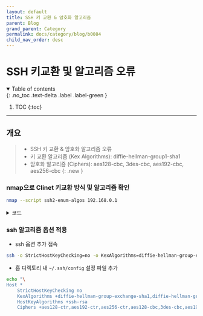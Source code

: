 ```yaml
---
layout: default
title: SSH 키 교환 & 암호화 알고리즘
parent: Blog
grand_parent: Category
permalink: docs/category/blog/b0084
child_nav_order: desc
---
```


# SSH 키교환 및 알고리즘 오류

<details open markdown="block">
  <summary>
    Table of contents
  </summary>
  {: .no_toc .text-delta .label .label-green }
  
1. TOC
{:toc}

</details>

---

## 개요

> - SSH 키 교환 & 암호화 알고리즘 오류
> - 키 교환 알고리즘 (Kex Algorithms): diffie-hellman-group1-sha1
> - 암호화 알고리즘 (Ciphers): aes128-cbc, 3des-cbc, aes192-cbc, aes256-cbc
{: .new }

### nmap으로 Clinet 키교환 방식 및 알고리즘 확인

```bash
nmap --script ssh2-enum-algos 192.168.0.1
```

<details markdown="block">
  <summary>
    코드
  </summary>
  {: .text-delta .label .label-green }

```bash
Starting Nmap 6.40 ( http://nmap.org ) at 2023-06-08 19:40 KST
Nmap scan report for ac-in-a07-ipmi (192.168.0.1)
Host is up (0.0019s latency).
Not shown: 998 closed ports
PORT   STATE SERVICE
22/tcp open  ssh
| ssh2-enum-algos:
|   kex_algorithms: (3)
|       diffie-hellman-group-exchange-sha1
|       diffie-hellman-group14-sha1
|       diffie-hellman-group1-sha1
|   server_host_key_algorithms: (1)
|       ssh-rsa
|   encryption_algorithms: (7)
|       aes128-ctr
|       aes192-ctr
|       aes256-ctr
|       aes128-cbc
|       3des-cbc
|       aes192-cbc
|       aes256-cbc
|   mac_algorithms: (2)
|       hmac-sha1
|       hmac-sha1-96
|   compression_algorithms: (1)
|_      none
23/tcp open  telnet
MAC Address: FF:FF:FF:FB:AD:43 (Cisco Systems)

Nmap done: 1 IP address (1 host up) scanned in 72.16 seconds
```

</details>

### ssh 알고리즘 옵션 적용

- ssh 옵션 추가 접속

```bash
ssh -o StrictHostKeyChecking=no -o KexAlgorithms=diffie-hellman-group-exchange-sha1,diffie-hellman-group14-sha1,diffie-hellman-group1-sha1 -o HostKeyAlgorithms=ssh-rsa -o Ciphers=aes128-ctr,aes192-ctr,aes256-ctr,aes128-cbc,3des-cbc,aes192-cbc,aes256-cbc root@192.168.0.1
```

- 홈 디렉토리 내 `~/.ssh/config` 설정 파일 추가

```bash
echo "\
Host *
    StrictHostKeyChecking no
    KexAlgorithms +diffie-hellman-group-exchange-sha1,diffie-hellman-group14-sha1,diffie-hellman-group1-sha1
    HostKeyAlgorithms +ssh-rsa
    Ciphers +aes128-ctr,aes192-ctr,aes256-ctr,aes128-cbc,3des-cbc,aes192-cbc,aes256-cbc" > ~/.ssh/config
```
